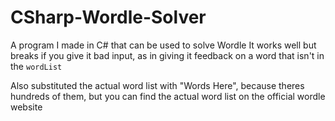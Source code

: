 # CSharp-Wordle-Solver
A program I made in C# that can be used to solve Wordle
It works well but breaks if you give it bad input, as in giving it feedback on a word that isn't in the `wordList`

Also  substituted the actual word list with "Words Here", because theres hundreds of them, but you can find the actual word list on the official wordle website
